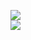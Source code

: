 [![](https://img.shields.io/badge/Made%20With-Github%20Spray-lightgrey.svg?style=for-the-badge&logo=github)](https://github.com/Annihil/github-spray#7423)  
[![](https://i.imgur.com/2DrTn0Z.gif)](https://github.com/Annihil/github-spray)